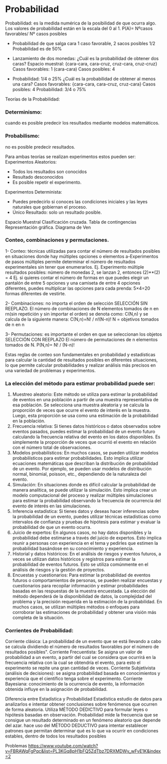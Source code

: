 # Probabilidad


Probabilidad: es la medida numérica de la posibilidad de que ocurra algo. Los valores de probabilidad están en la escala del 0 al 1. P(A)= Nºcasos favorables/ Nº casos posibles

* Probabilidad de que salga cara
1 caso favorable, 2 sacos posibles 1/2
Probabilidad es de 50%

* Lanzamiento de dos monedas:
¿Cuál es la probabilidad de obtener dos caras?
Espacio muestral: {cara-cara, cara-cruz, cruz-cara, cruz-cruz}
Casos favorables: 1 (cara-cara)
Casos posibles: 4
* Probabilidad: 1/4 o 25%
¿Cuál es la probabilidad de obtener al menos una cara?
Casos favorables: {cara-cara, cara-cruz, cruz-cara}
Casos posibles: 4
Probabilidad: 3/4 o 75%

Teorías de la Probabilidad:

### Determinismo:
cuando es posible predecir los resultados mediante modelos matemáticos.

### Probabilismo: 
no es posible predecir resultados. 

Para ambas teorías se realizan experimentos estos pueden ser:
Experimentos Aleatorios:
*	Todos los resultados son conocidos
*	Resultado desconocidos
*	Es posible repetir el experimento.

Experimentos Determinista:
*	Puedes predecirlo si conoces las condiciones iniciales y las leyes naturales que gobiernan el proceso.
*	Único Resultado: solo un resultado posible.

Espacio Muestral
 	Clasificación cruzada. Tabla de contingencias
 	Representación gráfica. Diagrama de Ven

### Conteo, combinaciones y permutaciones.
1- Conteo: técnicas utilizadas para contar el número de resultados posibles en situaciones donde hay múltiples opciones o elementos
a-Experimentos de pasos múltiples permite determinar el número de resultados experimentales sin tener que enumerarlos. 
Ej. Experimento múltiple resultados posibles:  número de monedas 2, se lanzan 2, entonces (2)**(2) = 4
Ej. si quieres contar el número de formas en que puedes elegir un pantalón de entre 5 opciones y una camiseta de entre 4 opciones diferentes, puedes multiplicar las opciones para cada prenda: 5×4=20 formas diferentes de vestirte.

2- Combinaciones: no importa el orden de selección SELECCIÓN SIN REEPLAZO. El número de combinaciones de N elementos tomados de n en rn(sin repetición y sin importar el orden) se denota como:
C(N,n) y se calcula de la siguiente manera:
 C(N,n)=N! / n!(N-n)! N = objetivos tomados de n en n


3- Permutaciones: es importante el orden en que se seleccionan los objetos SELECCIÓN CON REEPLAZO
El número de permutaciones de n elementos tomados de N. P(N,n)= N! / (N-n)!

Estas reglas de conteo son fundamentales en probabilidad y estadísticas para calcular la cantidad de resultados posibles en diferentes situaciones, lo que permite calcular probabilidades y realizar análisis más precisos en una variedad de problemas y experimentos.

### La elección del método para estimar probabilidad puede ser:

1.	Muestreo aleatorio: Este método se utiliza para estimar la probabilidad de eventos en una población a partir de una muestra representativa de esa población. Se selecciona una muestra aleatoria y se calcula la proporción de veces que ocurre el evento de interés en la muestra. Luego, esta proporción se usa como una estimación de la probabilidad en la población.
2.	Frecuencia relativa: Si tienes datos históricos o datos observados sobre eventos pasados, puedes estimar la probabilidad de un evento futuro calculando la frecuencia relativa del evento en los datos disponibles. Es simplemente la proporción de veces que ocurrió el evento en relación con el número total de observaciones.
3.	Modelos probabilísticos: En muchos casos, se pueden utilizar modelos probabilísticos para estimar probabilidades. Esto implica utilizar ecuaciones matemáticas que describan la distribución de probabilidad de un evento. Por ejemplo, se pueden usar modelos de distribución normal, binomial, poisson, etc., dependiendo de la naturaleza del evento.
4.	Simulación: En situaciones donde es difícil calcular la probabilidad de manera analítica, se puede utilizar la simulación. Esto implica crear un modelo computacional del proceso y realizar múltiples simulaciones para estimar la probabilidad observando la frecuencia de ocurrencia del evento de interés en las simulaciones.
5.	Inferencia estadística: Si tienes datos y deseas hacer inferencias sobre la probabilidad de un evento, puedes utilizar técnicas estadísticas como intervalos de confianza y pruebas de hipótesis para estimar y evaluar la probabilidad de que un evento ocurra.
6.	Juicio de expertos: En algunos casos, no hay datos disponibles y la probabilidad debe estimarse a través del juicio de expertos. Esto implica reunir a personas con experiencia en el tema y pedirles que estimen la probabilidad basándose en su conocimiento y experiencia.
7.	Historial y datos históricos: En el análisis de riesgos y eventos futuros, a veces se utilizan datos históricos y registros para estimar la probabilidad de eventos futuros. Esto se utiliza comúnmente en el análisis de riesgos y la gestión de proyectos.
8.	Encuestas y cuestionarios: Para estimar la probabilidad de eventos futuros o comportamientos de personas, se pueden realizar encuestas y cuestionarios para recopilar información y estimar probabilidades basadas en las respuestas de la muestra encuestada.
La elección del método dependerá de la disponibilidad de datos, la complejidad del problema y la precisión requerida en la estimación de la probabilidad. En muchos casos, se utilizan múltiples métodos o enfoques para corroborar las estimaciones de probabilidad y obtener una visión más completa de la situación.

### Corrientes de Probabilidad:
Corriente clásica: La probabilidad de un evento que se está llevando a cabo se calcula dividiendo el número de resultados favorables por el número de resultados posibles".
Corriente Frecuentista: Se asigna un valor de probabilidad a un evento, a partir del cual se considera que ocurrirá en la frecuencia relativa con la cual se obtendría el evento, para esto el experimento se repite una gran cantidad de veces.
Corriente Subjetivista (análisis de decisiones): se asigna probabilidad basada en conocimientos y experiencia que el científico tenga sobre el experimento.
Corriente Bayesiana: conocimiento de la ocurrencia de evento, la información obtenida influye en la asignación de probabilidad.

Diferencia entre Estadística y Probabilidad
Estadística estudio de datos para analizarlos e intentar obtener conclusiones sobre fenómenos que ocurren de forma aleatoria. Utiliza MÉTODO DEDICTIVO para formular leyes o hipótesis basadas en observación.
Probabilidad mide la frecuencia que se consigue un resultado determinado en un fenómeno aleatorio que depende del azar. hace uso del MÉTODO DEDUCTIVO para intentar establecer patrones que permitan determinar qué es lo que va ocurrir en condiciones estables, dentro de todos los resultados posibles

Problemas https://www.youtube.com/watch?v=FBRAWqFgPqc&list=PL3KGq8pH1bFQ5ZdTbz7DRXMDWv_wFvE1K&index=2









